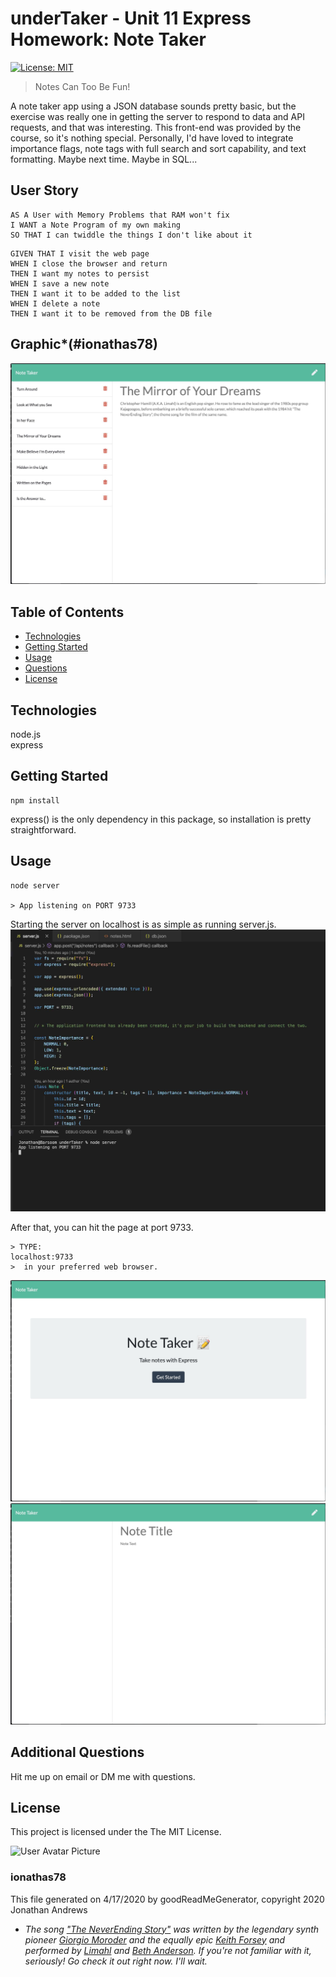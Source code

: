 # underTaker - Unit 11 Express Homework: Note Taker
[![License: MIT](https://img.shields.io/badge/License-MIT-yellow.svg)](https://opensource.org/licenses/MIT)

> Notes Can Too Be Fun!

A note taker app using a JSON database sounds pretty basic, but the exercise was really one in getting the server to respond to data and API requests, and that was interesting. This front-end was provided by the course, so it's nothing special. Personally, I'd have loved to integrate importance flags, note tags with full search and sort capability, and text formatting. Maybe next time. Maybe in SQL...

## User Story

```
AS A User with Memory Problems that RAM won't fix
I WANT a Note Program of my own making
SO THAT I can twiddle the things I don't like about it
```

```
GIVEN THAT I visit the web page
WHEN I close the browser and return
THEN I want my notes to persist
WHEN I save a new note
THEN I want it to be added to the list
WHEN I delete a note
THEN I want it to be removed from the DB file
```

## Graphic*(#ionathas78)
![Project Image 0](./public/assets/underTaker_Usage_Screenshot.jpg)

## Table of Contents
* [Technologies](#Technologies)
* [Getting Started](#Getting)
* [Usage](#Usage)
* [Questions](#Additional)
* [License](#License)

## Technologies
node.js\
express

## Getting Started
```
npm install
```
express() is the only dependency in this package, so installation is pretty straightforward.


## Usage
```
node server

> App listening on PORT 9733
```

Starting the server on localhost is as simple as running server.js.
![Project Usage Image 0](./public/assets/underTaker_Server_Screenshot.jpg)

After that, you can hit the page at port 9733.

```
> TYPE:
localhost:9733
>  in your preferred web browser.
```

![Project Usage Image 1](./public/assets/underTaker_Main_ScreenShot.jpg)
![Project Usage Image 2](./public/assets/underTaker_Notes_Screenshot.jpg)


## Additional Questions
Hit me up on email or DM me with questions.

## License
This project is licensed under the The MIT License.


![User Avatar Picture](https://avatars1.githubusercontent.com/u/61706660?v=4)  
### ionathas78

This file generated on 4/17/2020 by goodReadMeGenerator, copyright 2020 Jonathan Andrews
* _The song ["The NeverEnding Story"](https://www.giorgiomoroder.com/music/the-neverending-story/) was written by the legendary synth pioneer [Giorgio Moroder](https://www.giorgiomoroder.com/) and the equally epic [Keith Forsey](http://www.keithforsey.com) and performed by [Limahl](http://limahl.com) and [Beth Anderson](http://bethandersen.com/index.html). If you're not familiar with it, seriously! Go check it out right now. I'll wait._
